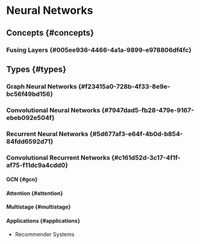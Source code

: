 # Neural Networks


## Concepts {#concepts}


### Fusing Layers {#005ee936-4466-4a1a-9899-e978806df4fc}


## Types {#types}


### Graph Neural Networks {#f23415a0-728b-4f33-8e9e-bc56f49bd156}


### Convolutional Neural Networks {#7947dad5-fb28-479e-9167-ebeb092e504f}


### Recurrent Neural Networks {#5d677af3-e64f-4b0d-b854-84fdd6592d71}


### Convolutional Recurrent Networks {#c161d52d-3c17-4f1f-af75-f11dc9a4cdd0}


#### GCN {#gcn}


#### Attention {#attention}


#### Multistage {#multistage}


#### Applications {#applications}

-   Recommender Systems
